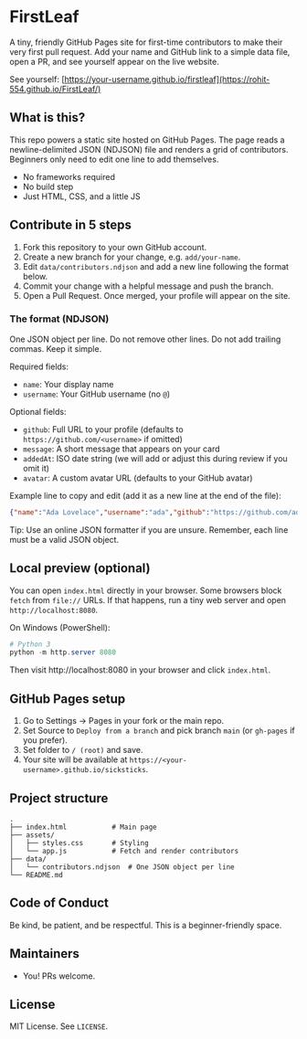 # FirstLeaf

A tiny, friendly GitHub Pages site for first-time contributors to make their very first pull request. Add your name and GitHub link to a simple data file, open a PR, and see yourself appear on the live website.

See yourself: [https://your-username.github.io/firstleaf](https://rohit-554.github.io/FirstLeaf/)

## What is this?

This repo powers a static site hosted on GitHub Pages. The page reads a newline-delimited JSON (NDJSON) file and renders a grid of contributors. Beginners only need to edit one line to add themselves.

- No frameworks required
- No build step
- Just HTML, CSS, and a little JS

## Contribute in 5 steps

1. Fork this repository to your own GitHub account.
2. Create a new branch for your change, e.g. `add/your-name`.
3. Edit `data/contributors.ndjson` and add a new line following the format below.
4. Commit your change with a helpful message and push the branch.
5. Open a Pull Request. Once merged, your profile will appear on the site.

### The format (NDJSON)

One JSON object per line. Do not remove other lines. Do not add trailing commas. Keep it simple.

Required fields:
- `name`: Your display name
- `username`: Your GitHub username (no `@`)

Optional fields:
- `github`: Full URL to your profile (defaults to `https://github.com/<username>` if omitted)
- `message`: A short message that appears on your card
- `addedAt`: ISO date string (we will add or adjust this during review if you omit it)
- `avatar`: A custom avatar URL (defaults to your GitHub avatar)

Example line to copy and edit (add it as a new line at the end of the file):

```json
{"name":"Ada Lovelace","username":"ada","github":"https://github.com/ada","message":"Hello, world!","addedAt":"2025-09-30T12:00:00.000Z"}
```

Tip: Use an online JSON formatter if you are unsure. Remember, each line must be a valid JSON object.

## Local preview (optional)

You can open `index.html` directly in your browser. Some browsers block `fetch` from `file://` URLs. If that happens, run a tiny web server and open `http://localhost:8080`.

On Windows (PowerShell):

```powershell
# Python 3
python -m http.server 8080
```

Then visit http://localhost:8080 in your browser and click `index.html`.

## GitHub Pages setup

1. Go to Settings → Pages in your fork or the main repo.
2. Set Source to `Deploy from a branch` and pick branch `main` (or `gh-pages` if you prefer).
3. Set folder to `/ (root)` and save.
4. Your site will be available at `https://<your-username>.github.io/sicksticks`.

## Project structure

```
.
├── index.html           # Main page
├── assets/
│   ├── styles.css       # Styling
│   └── app.js           # Fetch and render contributors
├── data/
│   └── contributors.ndjson  # One JSON object per line
└── README.md
```

## Code of Conduct

Be kind, be patient, and be respectful. This is a beginner-friendly space.

## Maintainers

- You! PRs welcome.

## License

MIT License. See `LICENSE`.
